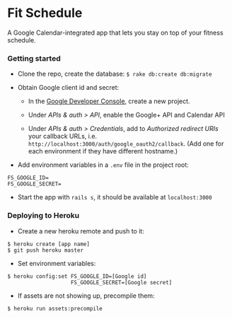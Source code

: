 # Fit Schedule
A Google Calendar-integrated app that lets you stay on top of your fitness schedule.


### Getting started

- Clone the repo, create the database:
```$ rake db:create db:migrate```

- Obtain Google client id and secret:
  + In the [Google Developer Console](https://console.developers.google.com), create a new project.
  
  + Under *APIs & auth > API*, enable the Google+ API and Calendar API

  + Under *APIs & auth > Credentials*, add to *Authorized redirect URIs* your callback URLs, i.e. `http://localhost:3000/auth/google_oauth2/callback`. (Add one for each environment if they have different hostname.)

- Add environment variables in a `.env` file in the project root:
```
FS_GOOGLE_ID=
FS_GOOGLE_SECRET=
```

- Start the app with `rails s`, it should be available at `localhost:3000`

### Deploying to Heroku
- Create a new heroku remote and push to it:
```
$ heroku create [app name]
$ git push heroku master
```

- Set environment variables:
```
$ heroku config:set FS_GOOGLE_ID=[Google id]
                    FS_GOOGLE_SECRET=[Google secret]
```

- If assets are not showing up, precompile them:
```
$ heroku run assets:precompile
```
